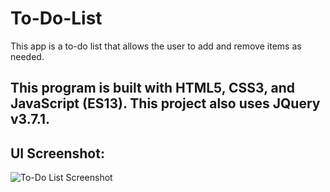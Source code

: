 # To-Do-List
This app is a to-do list that allows the user to add and remove items as needed.

## This program is built with HTML5, CSS3, and JavaScript (ES13). This project also uses JQuery v3.7.1.

## UI Screenshot:
![To-Do List Screenshot](https://github.com/TheGregAllison/To-Do-List/assets/146021687/cbc092f1-454b-4c1b-b40f-5ddba5b9f7fd)
